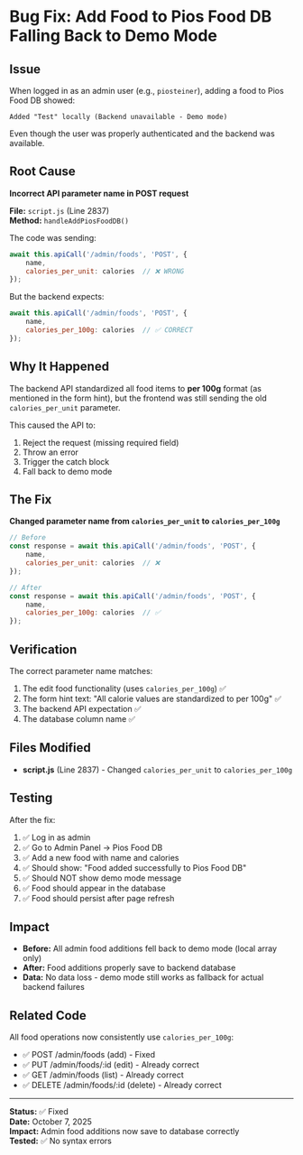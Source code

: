 # Bug Fix: Add Food to Pios Food DB Falling Back to Demo Mode

## Issue

When logged in as an admin user (e.g., `piosteiner`), adding a food to Pios Food DB showed:
```
Added "Test" locally (Backend unavailable - Demo mode)
```

Even though the user was properly authenticated and the backend was available.

## Root Cause

**Incorrect API parameter name in POST request**

**File:** `script.js` (Line 2837)  
**Method:** `handleAddPiosFoodDB()`

The code was sending:
```javascript
await this.apiCall('/admin/foods', 'POST', {
    name,
    calories_per_unit: calories  // ❌ WRONG
});
```

But the backend expects:
```javascript
await this.apiCall('/admin/foods', 'POST', {
    name,
    calories_per_100g: calories  // ✅ CORRECT
});
```

## Why It Happened

The backend API standardized all food items to **per 100g** format (as mentioned in the form hint), but the frontend was still sending the old `calories_per_unit` parameter.

This caused the API to:
1. Reject the request (missing required field)
2. Throw an error
3. Trigger the catch block
4. Fall back to demo mode

## The Fix

**Changed parameter name from `calories_per_unit` to `calories_per_100g`**

```javascript
// Before
const response = await this.apiCall('/admin/foods', 'POST', {
    name,
    calories_per_unit: calories  // ❌
});

// After
const response = await this.apiCall('/admin/foods', 'POST', {
    name,
    calories_per_100g: calories  // ✅
});
```

## Verification

The correct parameter name matches:
1. The edit food functionality (uses `calories_per_100g`) ✅
2. The form hint text: "All calorie values are standardized to per 100g" ✅
3. The backend API expectation ✅
4. The database column name ✅

## Files Modified

- **script.js** (Line 2837) - Changed `calories_per_unit` to `calories_per_100g`

## Testing

After the fix:
1. ✅ Log in as admin
2. ✅ Go to Admin Panel → Pios Food DB
3. ✅ Add a new food with name and calories
4. ✅ Should show: "Food added successfully to Pios Food DB"
5. ✅ Should NOT show demo mode message
6. ✅ Food should appear in the database
7. ✅ Food should persist after page refresh

## Impact

- **Before:** All admin food additions fell back to demo mode (local array only)
- **After:** Food additions properly save to backend database
- **Data:** No data loss - demo mode still works as fallback for actual backend failures

## Related Code

All food operations now consistently use `calories_per_100g`:
- ✅ POST /admin/foods (add) - Fixed
- ✅ PUT /admin/foods/:id (edit) - Already correct
- ✅ GET /admin/foods (list) - Already correct
- ✅ DELETE /admin/foods/:id (delete) - Already correct

---

**Status:** ✅ Fixed  
**Date:** October 7, 2025  
**Impact:** Admin food additions now save to database correctly  
**Tested:** ✅ No syntax errors
